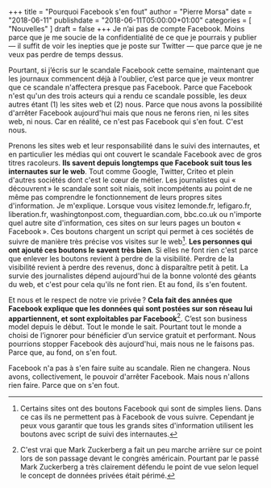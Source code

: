 +++
title      = "Pourquoi Facebook s'en fout"
author     = "Pierre Morsa"
date       = "2018-06-11"
publishdate = "2018-06-11T05:00:00+01:00" 
categories = [ "Nouvelles" ]
draft      = false
+++
Je n’ai pas de compte Facebook. Moins parce que je me soucie de la confidentialité de ce que je pourrais y publier — il suffit de voir les inepties que je poste sur Twitter — que parce que je ne veux pas perdre de temps dessus.

Pourtant, si j’écris sur le scandale Facebook cette semaine, maintenant que les journaux commencent déjà à l'oublier, c’est parce que je veux montrer que ce scandale n'affectera presque pas Facebook. Parce que Facebook n'est qu'un des trois acteurs qui a rendu ce scandale possible, les deux autres étant (1) les sites web et (2) nous. Parce que nous avons la possibilité d'arrêter Facebook aujourd'hui mais que nous ne ferons rien, ni les sites web, ni nous. Car en réalité, ce n'est pas Facebook qui s'en fout. C'est nous.

Prenons les sites web et leur responsabilité dans le suivi des internautes, et en particulier les médias qui ont couvert le scandale Facebook avec de gros titres racoleurs. **Ils savent depuis longtemps que Facebook suit tous les internautes sur le web**. Tout comme Google, Twitter, Criteo et plein d'autres sociétés dont c'est le cœur de métier. Les journalistes qui « découvrent » le scandale sont soit niais, soit incompétents au point de ne même pas comprendre le fonctionnement de leurs propres sites d'information. Je m'explique. Lorsque vous visitez lemonde.fr, lefigaro.fr, liberation.fr, washingtonpost.com, theguardian.com, bbc.co.uk ou n'importe quel autre site d'information, ces sites on sur leurs pages un bouton « Facebook ». Ces boutons chargent un script qui permet à ces sociétés de suivre de manière très précise vos visites sur le web[^1]. **Les personnes qui ont ajouté ces boutons le savent très bien**. Si elles ne font rien c'est parce que enlever les boutons revient à perdre de la visibilité. Perdre de la visibilité revient à perdre des revenus, donc à disparaître petit à petit. La survie des journalistes dépend aujourd'hui de la bonne volonté des géants du web, et c'est pour cela qu'ils ne font rien. Et au fond, ils s'en foutent.

Et nous et le respect de notre vie privée ? **Cela fait des années que Facebook explique que les données qui sont postées sur son réseau lui appartiennent, et sont exploitables par Facebook**[^2]. C’est son business model depuis le début. Tout le monde le sait. Pourtant tout le monde a choisi de l’ignorer pour bénéficier d’un service gratuit et performant. Nous pourrions stopper Facebook dès aujourd'hui, mais nous ne le faisons pas. Parce que, au fond, on s'en fout.

Facebook n'a pas à s'en faire suite au scandale. Rien ne changera. Nous avons, collectivement, le pouvoir d'arrêter Facebook. Mais nous n'allons rien faire. Parce que on s'en fout.

[^1]: Certains sites ont des boutons Facebook qui sont de simples liens. Dans ce cas ils ne permettent pas à Facebook de vous suivre. Cependant je peux vous garantir que tous les grands sites d'information utilisent les boutons avec script de suivi des internautes.

[^2]: C'est vrai que Mark Zuckerberg a fait un peu marche arrière sur ce point lors de son passage devant le congrès américain. Pourtant par le passé Mark Zuckerberg a très clairement défendu le point de vue selon lequel le concept de données privées était périmé.
